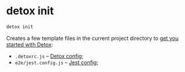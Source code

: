 # detox init

```bash
detox init
```

Creates a few template files in the current project directory to [get you started with Detox](../introduction/project-setup.mdx):

- `.detoxrc.js` – [Detox config](../config/overview.mdx);
- `e2e/jest.config.js` – [Jest config](../config/testRunner.mdx#jest-config);
